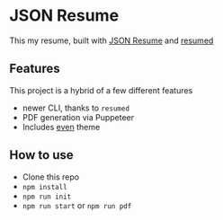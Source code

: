 # JSON Resume 

This my resume, built with [JSON Resume](https://jsonresume.org/) and [resumed](https://github.com/rbardini/resumed)

## Features

This project is a hybrid of a few different features 
- newer CLI, thanks to `resumed`
- PDF generation via Puppeteer 
- Includes [even](https://github.com/rbardini/jsonresume-theme-even) theme

## How to use
- Clone this repo
- `npm install`
- `npm run init`
- `npm run start` or `npm run pdf`